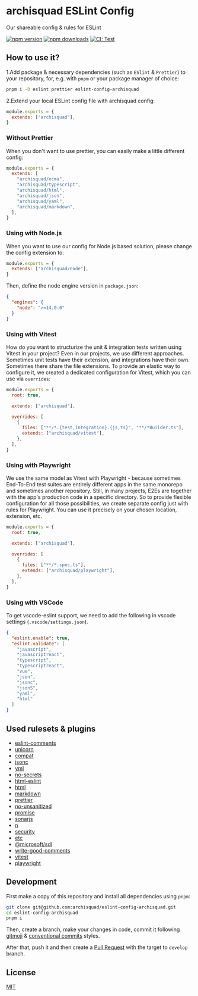 # archisquad ESLint Config

Our shareable config & rules for ESLint

[![npm version][npm-version-src]][npm-version-href]
[![npm downloads][npm-downloads-src]][npm-downloads-href]
[![CI: Test][github-actions-src]][github-actions-href]

## How to use it?

1.Add package & necessary dependencies (such as `ESlint` & `Prettier`) to your
repository, for, e.g. with `pnpm` or your package manager of choice:

```bash
pnpm i -D eslint prettier eslint-config-archisquad
```

2.Extend your local ESLint config file with archisquad config:

```js
module.exports = {
  extends: ["archisquad"],
}
```

### Without Prettier

When you don't want to use prettier, you can easily make a little different
config:

```js
module.exports = {
  extends: [
    "archisquad/ecma",
    "archisquad/typescript",
    "archisquad/html",
    "archisquad/json",
    "archisquad/yaml",
    "archisquad/markdown",
  ],
}
```

### Using with Node.js

When you want to use our config for Node.js based solution, please change the
config extension to:

```js
module.exports = {
  extends: ["archisquad/node"],
}
```

Then, define the node engine version in `package.json`:

```json
{
  "engines": {
    "node": ">=14.0.0"
  }
}
```

### Using with Vitest

How do you want to structurize the unit & integration tests written using Vitest
in your project? Even in our projects, we use different approaches. Sometimes
unit tests have their extension, and integrations have their own. Sometimes
there share the file extensions. To provide an elastic way to configure it, we
created a dedicated configuration for Vitest, which you can use via `overrides`:

```js
module.exports = {
  root: true,

  extends: ["archisquad"],

  overrides: [
    {
      files: ["**/*.{test,integration}.{js,ts}", "**/*Builder.ts"],
      extends: ["archisquad/vitest"],
    },
  ],
}
```

### Using with Playwright

We use the same model as Vitest with Playwright - because sometimes End-To-End
test suites are entirely different apps in the same monorepo and sometimes
another repository. Still, in many projects, E2Es are together with the app's
production code in a specific directory. So to provide flexible configuration
for all those possibilities, we create separate config just with rules for
Playwright. You can use it precisely on your chosen location, extension, etc.

```js
module.exports = {
  root: true,

  extends: ["archisquad"],

  overrides: [
    {
      files: ["**/*.spec.ts"],
      extends: ["archisquad/playwright"],
    },
  ],
}
```

### Using with VSCode

To get vscode-eslint support, we need to add the following in vscode settings
(`.vscode/settings.json`).

```json
{
  "eslint.enable": true,
  "eslint.validate": [
    "javascript",
    "javascriptreact",
    "typescript",
    "typescriptreact",
    "vue",
    "json",
    "jsonc",
    "json5",
    "yaml",
    "html"
  ]
}
```

## Used rulesets & plugins

- [eslint-comments](https://github.com/mysticatea/eslint-plugin-eslint-comments)
- [unicorn](https://github.com/sindresorhus/eslint-plugin-unicorn)
- [compat](https://github.com/amilajack/eslint-plugin-compat)
- [jsonc](https://github.com/ota-meshi/eslint-plugin-jsonc)
- [yml](https://github.com/ota-meshi/eslint-plugin-yml)
- [no-secrets](https://github.com/nickdeis/eslint-plugin-no-secrets)
- [html-eslint](https://yeonjuan.github.io/html-eslint/docs)
- [html](https://github.com/BenoitZugmeyer/eslint-plugin-html)
- [markdown](https://github.com/eslint/eslint-plugin-markdown)
- [prettier](https://github.com/prettier/eslint-plugin-prettier#recommended-configuration)
- [no-unsanitized](https://github.com/mozilla/eslint-plugin-no-unsanitized)
- [promise](https://github.com/eslint-community/eslint-plugin-promise)
- [sonarjs](https://github.com/SonarSource/eslint-plugin-sonarjs)
- [n](https://github.com/eslint-community/eslint-plugin-n)
- [security](https://github.com/eslint-community/eslint-plugin-security)
- [etc](https://github.com/cartant/eslint-plugin-etc)
- [@microsoft/sdl](https://github.com/microsoft/eslint-plugin-sdl)
- [write-good-comments](https://github.com/kantord/eslint-plugin-write-good-comments)
- [vitest](https://github.com/veritem/eslint-plugin-vitest)
- [playwright](https://github.com/playwright-community/eslint-plugin-playwright)

## Development

First make a copy of this repository and install all dependencies using `pnpm`:

```bash
git clone git@github.com:archisquad/eslint-config-archisquad.git
cd eslint-config-archisquad
pnpm i
```

Then, create a branch, make your changes in code, commit it following
[gitmoji](https://gitmoji.dev/) &
[conventional commits](https://www.conventionalcommits.org/en/v1.0.0/) styles.

After that, push it and then create a
[Pull Request](https://github.com/archisquad/eslint-config-archisquad/pulls)
with the target to `develop` branch.

## License

[MIT](./LICENSE.md)

<!-- Badges -->

[npm-version-src]:
  https://img.shields.io/npm/v/eslint-config-archisquad?style=flat-square
[npm-version-href]: https://npmjs.com/package/eslint-config-archisquad
[npm-downloads-src]:
  https://img.shields.io/npm/dm/eslint-config-archisquad?style=flat-square
[npm-downloads-href]: https://npmjs.com/package/eslint-config-archisquad
[github-actions-src]:
  https://img.shields.io/github/actions/workflow/status/archisquad/eslint-config-archisquad/release.yml?branch=main&style=flat-square
[github-actions-href]:
  https://github.com/archisquad/eslint-config-archisquad/actions/workflows/release.yml
